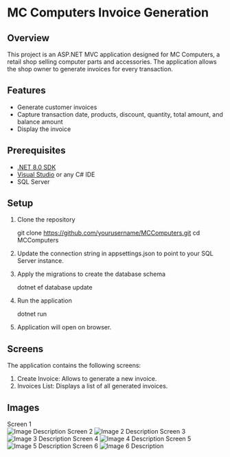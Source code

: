 # MC Computers Invoice Generation

## Overview

This project is an ASP.NET MVC application designed for MC Computers, a retail shop selling computer parts and accessories. The application allows the shop owner to generate invoices for every transaction.

## Features

- Generate customer invoices
- Capture transaction date, products, discount, quantity, total amount, and balance amount
- Display the invoice

## Prerequisites

- [.NET 8.0 SDK](https://dotnet.microsoft.com/download/dotnet/8.0)
- [Visual Studio](https://visualstudio.microsoft.com/) or any C# IDE
- SQL Server

## Setup

1. Clone the repository
    
    git clone https://github.com/yourusername/MCComputers.git
    cd MCComputers
    

2. Update the connection string in appsettings.json to point to your SQL Server instance.

3. Apply the migrations to create the database schema
    
    dotnet ef database update
    

4. Run the application
    
    dotnet run
    

5. Application will open on browser.

## Screens

The application contains the following screens:

1. Create Invoice: Allows to generate a new invoice.
2. Invoices List: Displays a list of all generated invoices.

## Images                                                       
Screen 1  
![Image Description](https://drive.google.com/uc?export=view&id=1eORgAE_a7aZRXCJlByKORu2BORgXBtBO)
Screen 2
![Image 2 Description](https://drive.google.com/uc?export=view&id=12L_rrPJEPjjl-zQ0gCH7DfMuEw4y_bgP)
Screen 3 
![Image 3 Description](https://drive.google.com/uc?export=view&id=1JcAKCNP3z7r8ds-D3zbs92k1SuRxynKN)
Screen 4 
![Image 4 Description](https://drive.google.com/uc?export=view&id=1MYjJpFoHYoWP41w3lj5bfipUwFi_j8hJ)
Screen 5 
![Image 5 Description](https://drive.google.com/uc?export=view&id=1E4Uf1MnEhqIejzUeefG2QhZmUWeNqDQj)
Screen 6 
![Image 6 Description](https://drive.google.com/uc?export=view&id=1_RGEY7HC0S2OzFRcrJR3ZoGuysA8slSC)
